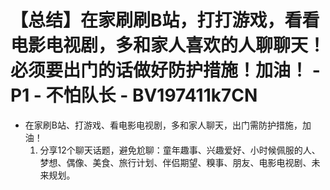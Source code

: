 # 【总结】在家刷刷B站，打打游戏，看看电影电视剧，多和家人喜欢的人聊聊天！必须要出门的话做好防护措施！加油！ - P1 - 不怕队长 - BV197411k7CN

-   在家刷B站、打游戏、看电影电视剧，多和家人聊天，出门需防护措施，加油！
    1.  分享12个聊天话题，避免尬聊：童年趣事、兴趣爱好、小时候佩服的人、梦想、偶像、美食、旅行计划、伴侣期望、糗事、朋友、电影电视剧、未来规划。